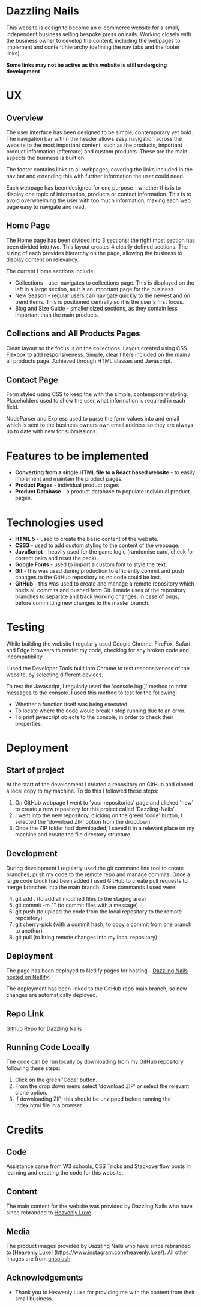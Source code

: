 # **Dazzling Nails**
This website is design to become an e-commerce website for a small, independent business selling bespoke press on nails. Working closely with the business owner to develop the content, including the webpages to implement and content hierarchy (defining the nav tabs and the footer links). 

**Some links may not be active as this website is still undergoing development**
# **UX**
## **Overview**
The user interface has been designed to be simple, contemporary yet bold. The navigation bar within the header allows easy navigation across the website to the most important content, such as the products, important product information (aftercare) and custom products. These are the main aspects the business is built on. 

The footer contains links to all webpages, covering the links included in the nav bar and extending this with further information the user could need.

Each webpage has been designed for one purpose - whether this is to display one topic of information, products or contact information. This is to avoid overwhelming the user with too much information, making each web page easy to navigate and read.
## **Home Page**
The Home page has been divided into 3 sections; the right most section has been divided into two. This layout creates 4 clearly defined sections. The sizing of each provides hierarchy on the page, allowing the business to display content on relevancy.

The current Home sections include: 
* Collections - user navigates to collections page. This is displayed on the left in a large section, as it is an important page for the business.
* New Season - regular users can navigate quickly to the newest and on trend items. This is positioned centrally so it is the user's first focus.
* Blog and Size Guide - smaller sized sections, as they contain less important than the main products.
## **Collections and All Products Pages**
Clean layout so the focus is on the collections. Layout created using CSS Flexbox to add responsiveness. 
Simple, clear filters included on the main / all products page. Achieved through HTML classes and Javascript.

## **Contact Page**
Form styled using CSS to keep the with the simple, contemporary styling. Placeholders used to show the user what information is required in each field. 

NodeParser and Express used to parse the form values into and email which is sent to the business owners own email address so they are always up to date with new for submissions. 
<!-- # **Features**
## **All Pages**
* **How to icon** -  sits within the header so it is accessible anywhere on the site. 

* **How to modal** - appears on top of the web page so the game state is not interrupted. Visible when a user first accesses the website and when the user clicks on the question mark icon.  

* **GiHub link** - in the footer to the source code so any visitors to the site can find the repository.

## **#game-page**
* **Game end modal** - informs the user that the game has been successfully completed. 'Play Again' and 'Learn' buttons included on the bootstrap modal component so the user can extend their experience after they have completed the game. 

* **Cards** - bootstrap card component used to create each card in the game.

## **#learn-page**
* **Bootstrap Grid** - to create a responsive and clean layout of the content. -->

# **Features to be implemented**
* **Converting from a single HTML file to a React based website** - to easily implement and maintain the product pages.
* **Product Pages** - individual product pages
* **Product Database** - a product database to populate individual product pages.

# **Technologies used**
* **HTML 5** - used to create the basic content of the website.
* **CSS3** - used to add custom styling to the content of the webpage. 
* **JavaScript** - heavily used for the game logic (randomise card, check for correct pairs and reset the pack).
* **Google Fonts** - used to import a custom font to style the text. 
* **Git** - this was used during production to efficiently commit and push changes to the GitHub repository so no code could be lost. 
* **GitHub** - this was used to create and manage a remote repository which holds all commits and pushed from Git. I made uses of the repository branches to separate and track working changes, in case of bugs, before committing new changes to the master branch.

# **Testing**
While building the website I regularly used Google Chrome, FireFox, Safari and Edge browsers to render my code, checking for any broken code and incompatibility.

I used the Developer Tools built into Chrome to test responsiveness of the website, by selecting different devices.

To test the Javascript, I regularly used the 'console.log()' method to print messages to the console. I used this method to test for the following: 

* Whether a function itself was being executed.
* To locate where the code would break / stop running due to an error. 
* To print javascript objects to the console, in order to check their properties.

# **Deployment**
## **Start of project**
At the start of the development I created a repository on GitHub and cloned a local copy to my machine. To do this I followed these steps:

1. On GitHub webpage I went to 'your repositories' page and clicked 'new' to create a new repository for this project called 'Dazzling-Nails'.
2. I went into the new repository, clicking on the green 'code' button, I selected the 'download ZIP' option from the dropdown.
3. Once the ZIP folder had downloaded, I saved it in a relevant place on my machine and create the file directory structure. 

## **Development**
During development I regularly used the git command line tool to create branches, push my code to the remote repo and manage commits. Once a large code block had been added I used GitHub to create pull requests to merge branches into the main branch. Some commands I used were: 

4. git add . (to add all modified files to the staging area)
5. git commit -m "" (to commit files with a message)
6. git push (to upload the code from the local repository to the remote repository)
7. git cherry-pick (with a commit hash, to copy a commit from one branch to another)
8. git pull (to bring remote changes into my local repository)

## **Deployment**
The page has been deployed to Netlify pages for hosting - [Dazzling Nails hosted on Netlify](https://dazzlingnails.netlify.app/).

The deployment has been linked to the GitHub repo main branch, so new changes are automatically deployed. 
## **Repo Link**
[Github Repo for Dazzling Nails](https://github.com/nkpe/Dazzling_Nails)

## **Running Code Locally**
The code can be run locally by downloading from my GitHub repository following these steps: 

1. Click on the green 'Code' button.
2. From the drop down menu select 'download ZIP' or select the relevant clone option.
3. If downloading ZIP, this should be unzipped before running the index.html file in a browser. 


# **Credits**
## **Code**
Assistance came from W3 schools, CSS Tricks and Stackoverflow posts in learning and creating the code for this website.

## **Content**

The main content for the website was provided by Dazzling Nails who have since rebranded to [Heavenly Luxe](https://www.instagram.com/heavenly.luxe/).
## **Media**

The product images provided by Dazzling Nails who have since rebranded to [Heavenly Luxe] (https://www.instagram.com/heavenly.luxe/).
All other images are from [unsplash](https://unsplash.com/).


## **Acknowledgements**
* Thank you to Heavenly Luxe for providing me with the content from their small business. 
